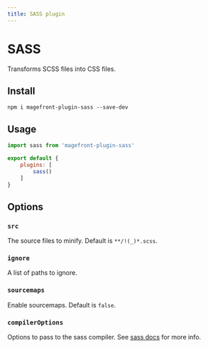 ```yaml
---
title: SASS plugin
---
```


# SASS

Transforms SCSS files into CSS files.

## Install

    npm i magefront-plugin-sass --save-dev

## Usage

```js
import sass from 'magefront-plugin-sass'

export default {
    plugins: [
        sass()
    ]
}
```

## Options

### `src`

The source files to minify. Default is `**/!(_)*.scss`.

### `ignore`

A list of paths to ignore.

### `sourcemaps`

Enable sourcemaps. Default is `false`.

### `compilerOptions`

Options to pass to the sass compiler. See [sass docs](https://sass-lang.com/documentation/js-api) for more info.
